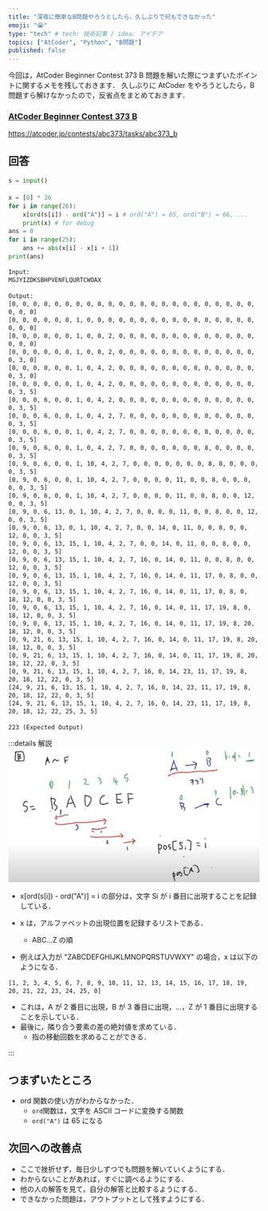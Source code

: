 ```yaml
---
title: "深夜に簡単なB問題やろうとしたら，久しぶりで何もできなかった"
emoji: "😭"
type: "tech" # tech: 技術記事 / idea: アイデア
topics: ["AtCoder", "Python", "B問題"]
published: false
---
```


今回は，AtCoder Beginner Contest 373 B 問題を解いた際につまずいたポイントに関するメモを残しておきます．
久しぶりに AtCoder をやろうとしたら，B 問題すら解けなかったので，反省点をまとめておきます．

### [AtCoder Beginner Contest 373 B](https://atcoder.jp/contests/abc373/tasks/abc373_b)

https://atcoder.jp/contests/abc373/tasks/abc373_b

## 回答

```python
s = input()

x = [0] * 26
for i in range(26):
    x[ord(s[i]) - ord("A")] = i # ord("A") = 65, ord("B") = 66, ...
    print(x) # for debug
ans = 0
for i in range(25):
    ans += abs(x[i] - x[i + 1])
print(ans)
```

```plaintext
Input:
MGJYIZDKSBHPVENFLQURTCWOAX

Output:
[0, 0, 0, 0, 0, 0, 0, 0, 0, 0, 0, 0, 0, 0, 0, 0, 0, 0, 0, 0, 0, 0, 0, 0, 0, 0]
[0, 0, 0, 0, 0, 0, 1, 0, 0, 0, 0, 0, 0, 0, 0, 0, 0, 0, 0, 0, 0, 0, 0, 0, 0, 0]
[0, 0, 0, 0, 0, 0, 1, 0, 0, 2, 0, 0, 0, 0, 0, 0, 0, 0, 0, 0, 0, 0, 0, 0, 0, 0]
[0, 0, 0, 0, 0, 0, 1, 0, 0, 2, 0, 0, 0, 0, 0, 0, 0, 0, 0, 0, 0, 0, 0, 0, 3, 0]
[0, 0, 0, 0, 0, 0, 1, 0, 4, 2, 0, 0, 0, 0, 0, 0, 0, 0, 0, 0, 0, 0, 0, 0, 3, 0]
[0, 0, 0, 0, 0, 0, 1, 0, 4, 2, 0, 0, 0, 0, 0, 0, 0, 0, 0, 0, 0, 0, 0, 0, 3, 5]
[0, 0, 0, 6, 0, 0, 1, 0, 4, 2, 0, 0, 0, 0, 0, 0, 0, 0, 0, 0, 0, 0, 0, 0, 3, 5]
[0, 0, 0, 6, 0, 0, 1, 0, 4, 2, 7, 0, 0, 0, 0, 0, 0, 0, 0, 0, 0, 0, 0, 0, 3, 5]
[0, 0, 0, 6, 0, 0, 1, 0, 4, 2, 7, 0, 0, 0, 0, 0, 0, 0, 8, 0, 0, 0, 0, 0, 3, 5]
[0, 9, 0, 6, 0, 0, 1, 0, 4, 2, 7, 0, 0, 0, 0, 0, 0, 0, 8, 0, 0, 0, 0, 0, 3, 5]
[0, 9, 0, 6, 0, 0, 1, 10, 4, 2, 7, 0, 0, 0, 0, 0, 0, 0, 8, 0, 0, 0, 0, 0, 3, 5]
[0, 9, 0, 6, 0, 0, 1, 10, 4, 2, 7, 0, 0, 0, 0, 11, 0, 0, 8, 0, 0, 0, 0, 0, 3, 5]
[0, 9, 0, 6, 0, 0, 1, 10, 4, 2, 7, 0, 0, 0, 0, 11, 0, 0, 8, 0, 0, 12, 0, 0, 3, 5]
[0, 9, 0, 6, 13, 0, 1, 10, 4, 2, 7, 0, 0, 0, 0, 11, 0, 0, 8, 0, 0, 12, 0, 0, 3, 5]
[0, 9, 0, 6, 13, 0, 1, 10, 4, 2, 7, 0, 0, 14, 0, 11, 0, 0, 8, 0, 0, 12, 0, 0, 3, 5]
[0, 9, 0, 6, 13, 15, 1, 10, 4, 2, 7, 0, 0, 14, 0, 11, 0, 0, 8, 0, 0, 12, 0, 0, 3, 5]
[0, 9, 0, 6, 13, 15, 1, 10, 4, 2, 7, 16, 0, 14, 0, 11, 0, 0, 8, 0, 0, 12, 0, 0, 3, 5]
[0, 9, 0, 6, 13, 15, 1, 10, 4, 2, 7, 16, 0, 14, 0, 11, 17, 0, 8, 0, 0, 12, 0, 0, 3, 5]
[0, 9, 0, 6, 13, 15, 1, 10, 4, 2, 7, 16, 0, 14, 0, 11, 17, 0, 8, 0, 18, 12, 0, 0, 3, 5]
[0, 9, 0, 6, 13, 15, 1, 10, 4, 2, 7, 16, 0, 14, 0, 11, 17, 19, 8, 0, 18, 12, 0, 0, 3, 5]
[0, 9, 0, 6, 13, 15, 1, 10, 4, 2, 7, 16, 0, 14, 0, 11, 17, 19, 8, 20, 18, 12, 0, 0, 3, 5]
[0, 9, 21, 6, 13, 15, 1, 10, 4, 2, 7, 16, 0, 14, 0, 11, 17, 19, 8, 20, 18, 12, 0, 0, 3, 5]
[0, 9, 21, 6, 13, 15, 1, 10, 4, 2, 7, 16, 0, 14, 0, 11, 17, 19, 8, 20, 18, 12, 22, 0, 3, 5]
[0, 9, 21, 6, 13, 15, 1, 10, 4, 2, 7, 16, 0, 14, 23, 11, 17, 19, 8, 20, 18, 12, 22, 0, 3, 5]
[24, 9, 21, 6, 13, 15, 1, 10, 4, 2, 7, 16, 0, 14, 23, 11, 17, 19, 8, 20, 18, 12, 22, 0, 3, 5]
[24, 9, 21, 6, 13, 15, 1, 10, 4, 2, 7, 16, 0, 14, 23, 11, 17, 19, 8, 20, 18, 12, 22, 25, 3, 5]

223 (Expected Output)
```

:::details 解説
![](/images/atcoder-abc373-b/solution.png)

- x[ord(s[i]) - ord("A")] = i の部分は，文字 Si が i 番目に出現することを記録している．
- x は，アルファベットの出現位置を記録するリストである．

  - ABC...Z の順

- 例えば入力が "ZABCDEFGHIJKLMNOPQRSTUVWXY" の場合，x は以下のようになる．

```
[1, 2, 3, 4, 5, 6, 7, 8, 9, 10, 11, 12, 13, 14, 15, 16, 17, 18, 19, 20, 21, 22, 23, 24, 25, 0]
```

- これは，A が 2 番目に出現，B が 3 番目に出現，...，Z が 1 番目に出現することを示している．
- 最後に，隣り合う要素の差の絶対値を求めている．
  - 指の移動回数を求めることができる．

:::

## つまずいたところ

- ord 関数の使い方がわからなかった．
  - `ord`関数は，文字を ASCII コードに変換する関数
  - `ord("A")` は 65 になる

## 次回への改善点

- ここで挫折せず，毎日少しずつでも問題を解いていくようにする．
- わからないことがあれば，すぐに調べるようにする．
- 他の人の解答を見て，自分の解答と比較するようにする．
- できなかった問題は，アウトプットとして残すようにする．
